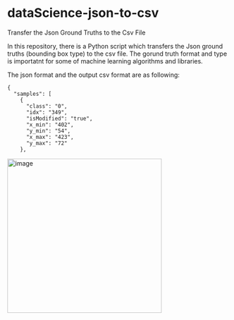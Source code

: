 # dataScience-json-to-csv
Transfer the Json Ground Truths to the Csv File

In this repository, there is a Python script which transfers the Json ground truths (bounding box type) to the csv file. The gorund truth format and type is importatnt for some of machine learning algorithms and libraries. 

The json format and the output csv format are as following:

    {
      "samples": [
        {
          "class": "0",
          "idx": "349",
          "isModified": "true",
          "x_min": "402",
          "y_min": "54",
          "x_max": "423",
          "y_max": "72"
        },
        
<img width="350" alt="image" src="https://user-images.githubusercontent.com/20106869/129527796-e5006e25-b999-412a-9f7a-b5206e89d1cc.png">
